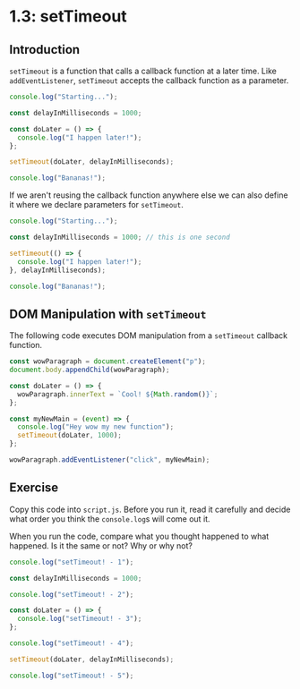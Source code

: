 # 1.3: setTimeout

## Introduction

`setTimeout` is a function that calls a callback function at a later time. Like `addEventListener`, `setTimeout` accepts the callback function as a parameter.

```javascript
console.log("Starting...");

const delayInMilliseconds = 1000;

const doLater = () => {
  console.log("I happen later!");
};

setTimeout(doLater, delayInMilliseconds);

console.log("Bananas!");
```

If we aren't reusing the callback function anywhere else we can also define it where we declare parameters for `setTimeout`.

```javascript
console.log("Starting...");

const delayInMilliseconds = 1000; // this is one second

setTimeout(() => {
  console.log("I happen later!");
}, delayInMilliseconds);

console.log("Bananas!");
```

## DOM Manipulation with `setTimeout`

The following code executes DOM manipulation from a `setTimeout` callback function.

```javascript
const wowParagraph = document.createElement("p");
document.body.appendChild(wowParagraph);

const doLater = () => {
  wowParagraph.innerText = `Cool! ${Math.random()}`;
};

const myNewMain = (event) => {
  console.log("Hey wow my new function");
  setTimeout(doLater, 1000);
};

wowParagraph.addEventListener("click", myNewMain);
```

## Exercise

Copy this code into `script.js`. Before you run it, read it carefully and decide what order you think the `console.log`s will come out it.

When you run the code, compare what you thought happened to what happened. Is it the same or not? Why or why not?

```javascript
console.log("setTimeout! - 1");

const delayInMilliseconds = 1000;

console.log("setTimeout! - 2");

const doLater = () => {
  console.log("setTimeout! - 3");
};

console.log("setTimeout! - 4");

setTimeout(doLater, delayInMilliseconds);

console.log("setTimeout! - 5");
```
